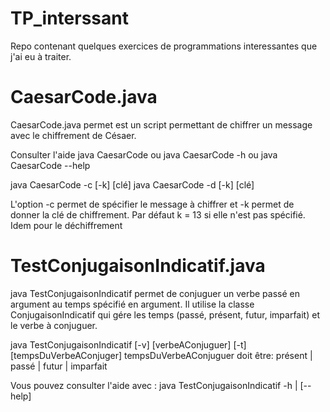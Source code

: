 # TP_interssant
Repo contenant quelques exercices de programmations interessantes que j'ai eu à traiter.

# CaesarCode.java

CaesarCode.java permet est un script permettant de chiffrer un message avec le chiffrement de Césaer.

Consulter l'aide
java CaesarCode ou java CaesarCode -h ou java CaesarCode --help

java CaesarCode -c <messageAChiffrer> [-k] [clé]
java CaesarCode -d <messageADechiffrer> [-k] [clé]

L'option -c permet de spécifier le message à chiffrer et -k permet de donner la clé de chiffrement. Par défaut k = 13 si elle n'est pas
spécifié. Idem pour le déchiffrement

# TestConjugaisonIndicatif.java

java TestConjugaisonIndicatif permet de conjuguer un verbe passé en argument au temps spécifié en argument.
Il utilise la classe ConjugaisonIndicatif qui gére les temps (passé, présent, futur, imparfait) et le verbe à conjuguer.

java TestConjugaisonIndicatif [-v] [verbeAConjuguer] [-t] [tempsDuVerbeAConjuger]
tempsDuVerbeAConjuguer doit être: présent | passé | futur | imparfait

Vous pouvez consulter l'aide avec :
java TestConjugaisonIndicatif -h | [--help]
